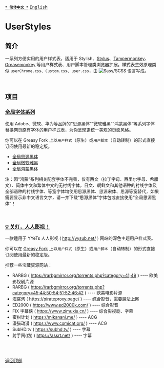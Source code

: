 [<kbd>**`* 简体中文 *`**</kbd>](https://github.com/francis-zhao/userstyles#readme '读我')
[<kbd>English</kbd>](https://github.com/francis-zhao/userstyles/blob/master/README.en.md 'Readme')

# UserStyles

## 简介

一系列方便实用的用户样式表，适用于 Stylish、[Stylus](http://add0n.com/stylus.html 'Stylus')、[Tampermonkey](https://www.tampermonkey.net/ 'Tampermonkey')、[Greasemonkey](https://www.greasespot.net/ 'Greasemonkey') 等用户样式表、用户脚本管理类浏览器扩展。样式表生效原理类似 `userChrome.css`、`Custom.css`、`user.css`，由 ![Sass/SCSS](https://img.shields.io/github/languages/top/francis-zhao/userstyles?style=flat-square) 语言写成。

<br>

## 项目

### [全局字体系列](https://github.com/francis-zhao/userstyles/tree/master/src/global-font)

使用 Adobe、微软、华为等品牌的“思源黑体””微软雅黑“”鸿蒙黑体“等系列字体替换网页原有字体的用户样式表，为你呈现更统一美观的页面风格。

你可以在 Greasy Fork 上以`用户样式`（原生）或`用户脚本`（自动转制）的形式直接订阅使用最新的稳定版。

- [全局思源黑体](https://greasyfork.org/scripts/419362)
- [全局微软雅黑](https://greasyfork.org/scripts/419363)
- [全局鸿蒙黑体](https://greasyfork.org/scripts/439505)

注：因“鸿蒙”系列相关配套字体不完善，仅有西文（拉丁字母、西里尔字母、希腊文）、简体中文和繁体中文的无衬线字体，日文、朝鲜文和其他语种的衬线字体及全部语种的衬线字体、等宽字体均使用思源黑体、思源宋体、思源等宽替代，如果需要显示非中文语言文字，请一并下载“思源黑体”字体包或直接使用“全局思源黑体”！

<br>

### [💡 关灯，人人影视！](https://github.com/francis-zhao/userstyles/blob/master/src/yyets-dark-theme/scss/yyets-dark-theme.user.scss)

一款适用于 YYeTs 人人影视 ( http://yysub.net/ ) 网站的深色主题用户样式表。

你可以在 [Greasy Fork](https://greasyfork.org/scripts/419366 'Greasy Fork') 上以`用户样式`（原生）或`用户脚本`（自动转制）的形式直接订阅使用最新的稳定版。

推荐一些宝藏资源网站：

- RARBG ( https://rarbgmirror.org/torrents.php?category=41;49 ) ---- 欧美影视剧片源
- RARBG ( https://rarbgmirror.org/torrents.php?category=45;44;50;54;51;52;46;42 ) ---- 欧美电影片源
- 海盗湾 ( https://pirateproxy.page/ ) ---- 综合影音，需要魔法上网
- ED2000 ( https://www.ed2000k.com/ ) ---- 综合影音
- FIX 字幕侠 ( https://www.zimuxia.cn/ ) ---- 综合影视剧、字幕
- 蜜柑计划 ( https://mikanani.me/ ) ---- ACG
- 漫猫动漫 ( https://www.comicat.org/ ) ---- ACG
- SubHD.tv ( https://subhd.tv/ ) ---- 字幕
- 射手网(伪) ( https://assrt.net/ ) ---- 字幕

<br>
<br>

[<kbd>返回顶部</kbd>](# '返回顶部')
